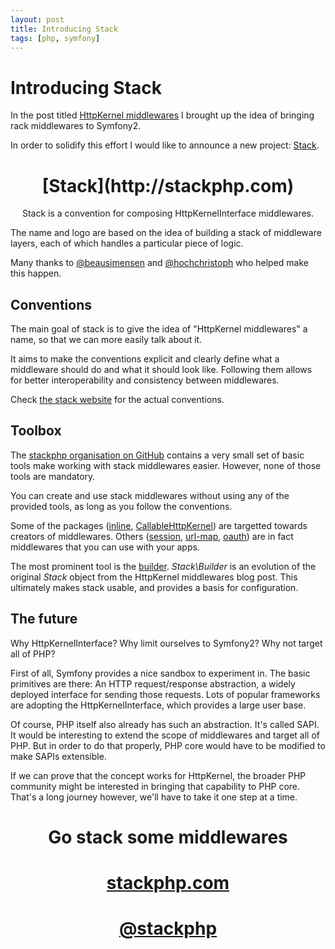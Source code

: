 ```yaml
---
layout: post
title: Introducing Stack
tags: [php, symfony]
---
```


<link rel="stylesheet" type="text/css" href="/css/stack.css">

# Introducing Stack

In the post titled [HttpKernel
middlewares](/2013/02/02/http-kernel-middlewares.html) I brought up the idea of
bringing rack middlewares to Symfony2.

In order to solidify this effort I would like to announce a new project:
[Stack](http://stackphp.com).

<center>
    <h1 class="stack-logo">[Stack](http://stackphp.com)</h1>
    <p class="lead">Stack is a convention for composing HttpKernelInterface middlewares.</p>
</center>

The name and logo are based on the idea of building a stack of middleware
layers, each of which handles a particular piece of logic.

Many thanks to [@beausimensen](https://twitter.com/beausimensen) and
[@hochchristoph](https://twitter.com/hochchristoph) who helped make this
happen.

## Conventions

The main goal of stack is to give the idea of "HttpKernel middlewares" a name,
so that we can more easily talk about it.

It aims to make the conventions explicit and clearly define what a middleware
should do and what it should look like. Following them allows for better
interoperability and consistency between middlewares.

Check [the stack website](http://stackphp.com) for the actual conventions.

## Toolbox

The [stackphp organisation on GitHub](https://github.com/stackphp) contains a
very small set of basic tools make working with stack middlewares easier.
However, none of those tools are mandatory.

You can create and use stack middlewares without using any of the provided
tools, as long as you follow the conventions.

Some of the packages ([inline](https://github.com/stackphp/inline),
[CallableHttpKernel](https://github.com/stackphp/CallableHttpKernel)) are
targetted towards creators of middlewares. Others
([session](https://github.com/stackphp/session), [url-map](https://github.com/stackphp/url-map),
[oauth](https://github.com/stackphp/oauth)) are in fact middlewares that you
can use with your apps.

The most prominent tool is the [builder](https://github.com/stackphp/builder).
*Stack\Builder* is an evolution of the original *Stack* object from the
HttpKernel middlewares blog post. This ultimately makes stack usable, and
provides a basis for configuration.

## The future

Why HttpKernelInterface? Why limit ourselves to Symfony2? Why not target all
of PHP?

First of all, Symfony provides a nice sandbox to experiment in. The basic
primitives are there: An HTTP request/response abstraction, a widely deployed
interface for sending those requests. Lots of popular frameworks are adopting
the HttpKernelInterface, which provides a large user base.

Of course, PHP itself also already has such an abstraction. It's called SAPI.
It would be interesting to extend the scope of middlewares and target all of
PHP. But in order to do that properly, PHP core would have to be modified to
make SAPIs extensible.

If we can prove that the concept works for HttpKernel, the broader PHP
community might be interested in bringing that capability to PHP core. That's
a long journey however, we'll have to take it one step at a time.

<h1 style="text-align: center;">Go stack some middlewares</h1>

<h1 style="text-align: center;"><a href="http://stackphp.com">stackphp.com</a></h1>
<h1 style="text-align: center;"><a href="http://twitter.com/stackphp">@stackphp</a></h1>
